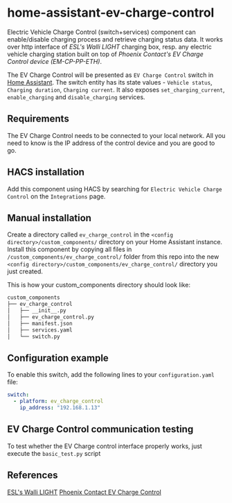 # home-assistant-ev-charge-control
Electric Vehicle Charge Control (switch+services) component can enable/disable charging process and retrieve charging status data.
It works over http interface of _ESL's Walli LIGHT_ charging box, resp. any electric vehicle charging station built on top of _Phoenix Contact's EV Charge Control device (EM-CP-PP-ETH)_.  

The EV Charge Control will be presented as `EV Charge Control` switch in [Home Assistant](https://home-assistant.io/).
The switch entity has its state values - `Vehicle status`, `Charging duration`, `Charging current`. 
It also exposes `set_charging_current`, `enable_charging` and `disable_charging` services.

## Requirements

The EV Charge Control needs to be connected to your local network. All you need to know is the IP address of the control device and you are good to go.

## HACS installation

Add this component using HACS by searching for `Electric Vehicle Charge Control` on the `Integrations` page.

## Manual installation

Create a directory called `ev_charge_control` in the `<config directory>/custom_components/` directory on your Home Assistant instance.
Install this component by copying all files in `/custom_components/ev_charge_control/` folder from this repo into the new `<config directory>/custom_components/ev_charge_control/` directory you just created.

This is how your custom_components directory should look like:
```bash
custom_components
├── ev_charge_control
│   ├── __init__.py
│   ├── ev_charge_control.py
│   ├── manifest.json
│   ├── services.yaml
│   └── switch.py
```

## Configuration example

To enable this switch, add the following lines to your `configuration.yaml` file:

``` YAML
switch:
  - platform: ev_charge_control
    ip_address: "192.168.1.13"
```

## EV Charge Control communication testing

To test whether the EV Charge control interface properly works, just execute the `basic_test.py` script 

## References 

[ESL's Walli LIGHT](https://esl-emobility.com/de/walli-light-elektroauto-ladestation-wallbox-ladekabel-typ-2-11kw-16a-3-phasig.html)
[Phoenix Contact EV Charge Control](https://www.phoenixcontact.com/online/portal/us/?uri=pxc-oc-itemdetail:pid=2902802)
